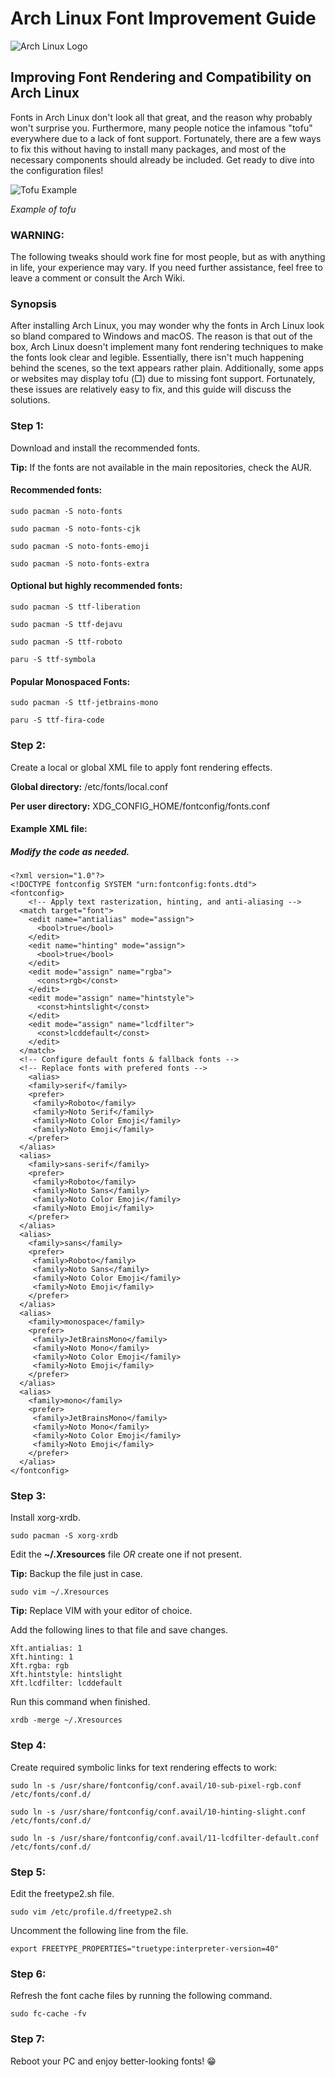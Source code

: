 # Arch Linux Font Improvement Guide

![Arch Linux Logo](https://archlinux.org/static/logos/archlinux-logo-dark-scalable.518881f04ca9.svg)

## Improving Font Rendering and Compatibility on Arch Linux

Fonts in Arch Linux don't look all that great, and the reason why probably won't surprise you. Furthermore, many people notice the infamous "tofu" everywhere due to a lack of font support. Fortunately, there are a few ways to fix this without having to install many packages, and most of the necessary components should already be included. Get ready to dive into the configuration files!

![Tofu Example](https://i.stack.imgur.com/LdjiI.png)

*Example of tofu*

### WARNING:
The following tweaks should work fine for most people, but as with anything in life, your experience may vary. If you need further assistance, feel free to leave a comment or consult the Arch Wiki.

### Synopsis
After installing Arch Linux, you may wonder why the fonts in Arch Linux look so bland compared to Windows and macOS. The reason is that out of the box, Arch Linux doesn't implement many font rendering techniques to make the fonts look clear and legible. Essentially, there isn't much happening behind the scenes, so the text appears rather plain. Additionally, some apps or websites may display tofu (□) due to missing font support. Fortunately, these issues are relatively easy to fix, and this guide will discuss the solutions.

### Step 1:
Download and install the recommended fonts.

**Tip:** If the fonts are not available in the main repositories, check the AUR.

#### Recommended fonts:

```
sudo pacman -S noto-fonts
```
```
sudo pacman -S noto-fonts-cjk
```
```
sudo pacman -S noto-fonts-emoji
```
```
sudo pacman -S noto-fonts-extra
```

#### Optional but highly recommended fonts:

```
sudo pacman -S ttf-liberation
```
```
sudo pacman -S ttf-dejavu
```
```
sudo pacman -S ttf-roboto
```
```
paru -S ttf-symbola
```

#### Popular Monospaced Fonts:

```
sudo pacman -S ttf-jetbrains-mono
```
```
paru -S ttf-fira-code
```

### Step 2:
Create a local or global XML file to apply font rendering effects.

**Global directory:** /etc/fonts/local.conf

**Per user directory:** XDG_CONFIG_HOME/fontconfig/fonts.conf

#### Example XML file:
##### Modify the code as needed.

```
<?xml version="1.0"?>
<!DOCTYPE fontconfig SYSTEM "urn:fontconfig:fonts.dtd">
<fontconfig>
	<!-- Apply text rasterization, hinting, and anti-aliasing -->
  <match target="font">
    <edit name="antialias" mode="assign">
      <bool>true</bool>
    </edit>
    <edit name="hinting" mode="assign">
      <bool>true</bool>
    </edit>
    <edit mode="assign" name="rgba">
      <const>rgb</const>
    </edit>
    <edit mode="assign" name="hintstyle">
      <const>hintslight</const>
    </edit>
    <edit mode="assign" name="lcdfilter">
      <const>lcddefault</const>
    </edit>
  </match>
  <!-- Configure default fonts & fallback fonts -->
  <!-- Replace fonts with prefered fonts -->
    <alias>
    <family>serif</family>
    <prefer>
     <family>Roboto</family>
     <family>Noto Serif</family>
     <family>Noto Color Emoji</family>
     <family>Noto Emoji</family>
    </prefer>
  </alias>
  <alias>
    <family>sans-serif</family>
    <prefer>
     <family>Roboto</family>
     <family>Noto Sans</family>
     <family>Noto Color Emoji</family>
     <family>Noto Emoji</family>
    </prefer>
  </alias>
  <alias>
    <family>sans</family>
    <prefer>
     <family>Roboto</family>
     <family>Noto Sans</family>
     <family>Noto Color Emoji</family>
     <family>Noto Emoji</family>
    </prefer>
  </alias>
  <alias>
    <family>monospace</family>
    <prefer>
     <family>JetBrainsMono</family>
     <family>Noto Mono</family>
     <family>Noto Color Emoji</family>
     <family>Noto Emoji</family>
    </prefer>
  </alias>
  <alias>
    <family>mono</family>
    <prefer>
     <family>JetBrainsMono</family>
     <family>Noto Mono</family>
     <family>Noto Color Emoji</family>
     <family>Noto Emoji</family>
    </prefer>
  </alias>
</fontconfig>
```

### Step 3:
Install xorg-xrdb.

```
sudo pacman -S xorg-xrdb
```

Edit the **~/.Xresources** file *OR* create one if not present.

**Tip:** Backup the file just in case.

```
sudo vim ~/.Xresources
```

**Tip:** Replace VIM with your editor of choice.

Add the following lines to that file and save changes.

```
Xft.antialias: 1
Xft.hinting: 1
Xft.rgba: rgb
Xft.hintstyle: hintslight
Xft.lcdfilter: lcddefault
```

Run this command when finished.

```
xrdb -merge ~/.Xresources
```

### Step 4:
Create required symbolic links for text rendering effects to work:

```
sudo ln -s /usr/share/fontconfig/conf.avail/10-sub-pixel-rgb.conf /etc/fonts/conf.d/
```

```
sudo ln -s /usr/share/fontconfig/conf.avail/10-hinting-slight.conf /etc/fonts/conf.d/
```

```
sudo ln -s /usr/share/fontconfig/conf.avail/11-lcdfilter-default.conf /etc/fonts/conf.d/
```

### Step 5:
Edit the freetype2.sh file.

```
sudo vim /etc/profile.d/freetype2.sh
```

Uncomment the following line from the file.

```
export FREETYPE_PROPERTIES="truetype:interpreter-version=40"
```

### Step 6:
Refresh the font cache files by running the following command.

```
sudo fc-cache -fv
```

### Step 7:
Reboot your PC and enjoy better-looking fonts! 😁
